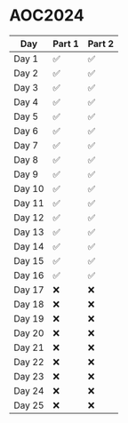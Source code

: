 # AOC2024

| Day  | Part 1  | Part 2  |
|------|---------|---------|
| Day 1 | :white_check_mark: | :white_check_mark: |
| Day 2 | :white_check_mark: | :white_check_mark: |
| Day 3 | :white_check_mark: | :white_check_mark: |
| Day 4 | :white_check_mark: | :white_check_mark: |
| Day 5 | :white_check_mark: | :white_check_mark: |
| Day 6 | :white_check_mark: | :white_check_mark: |
| Day 7 | :white_check_mark: | :white_check_mark: |
| Day 8 | :white_check_mark: | :white_check_mark: |
| Day 9 | :white_check_mark: | :white_check_mark: |
| Day 10 | :white_check_mark: | :white_check_mark: |
| Day 11 | :white_check_mark: | :white_check_mark: |
| Day 12 | :white_check_mark: | :white_check_mark: |
| Day 13 | :white_check_mark: | :white_check_mark: |
| Day 14 | :white_check_mark: | :white_check_mark: |
| Day 15 | :white_check_mark: | :white_check_mark: |
| Day 16 | :white_check_mark: | :white_check_mark: |
| Day 17 | :x: | :x: |
| Day 18 | :x: | :x: |
| Day 19 | :x: | :x: |
| Day 20 | :x: | :x: |
| Day 21 | :x: | :x: |
| Day 22 | :x: | :x: |
| Day 23 | :x: | :x: |
| Day 24 | :x: | :x: |
| Day 25 | :x: | :x: |